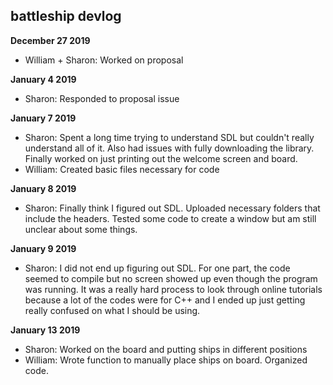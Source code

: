 ## battleship devlog

<b> December 27 2019 </b>
- William + Sharon: Worked on proposal

<b> January 4 2019 </b>
- Sharon: Responded to proposal issue

<b> January 7 2019 </b>
- Sharon: Spent a long time trying to understand SDL but couldn't really understand all of it. Also had issues with fully downloading the library. Finally worked on just printing out the welcome screen and board.
- William: Created basic files necessary for code

<b> January 8 2019 </b>
- Sharon: Finally think I figured out SDL. Uploaded necessary folders that include the headers. Tested some code to create a window but am still unclear about some things.

<b> January 9 2019 </b>
- Sharon: I did not end up figuring out SDL. For one part, the code seemed to compile but no screen showed up even though the program was running. It was a really hard process to look through online tutorials because a lot of the codes were for C++ and I ended up just getting really confused on what I should be using.

<b> January 13 2019 </b>
- Sharon: Worked on the board and putting ships in different positions
- William: Wrote function to manually place ships on board. Organized code.
